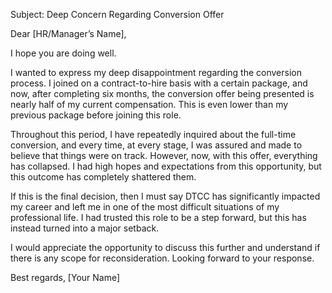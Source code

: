 Subject: Deep Concern Regarding Conversion Offer

Dear [HR/Manager’s Name],

I hope you are doing well.

I wanted to express my deep disappointment regarding the conversion process. I joined on a contract-to-hire basis with a certain package, and now, after completing six months, the conversion offer being presented is nearly half of my current compensation. This is even lower than my previous package before joining this role.

Throughout this period, I have repeatedly inquired about the full-time conversion, and every time, at every stage, I was assured and made to believe that things were on track. However, now, with this offer, everything has collapsed. I had high hopes and expectations from this opportunity, but this outcome has completely shattered them.

If this is the final decision, then I must say DTCC has significantly impacted my career and left me in one of the most difficult situations of my professional life. I had trusted this role to be a step forward, but this has instead turned into a major setback.

I would appreciate the opportunity to discuss this further and understand if there is any scope for reconsideration. Looking forward to your response.

Best regards,
[Your Name]
